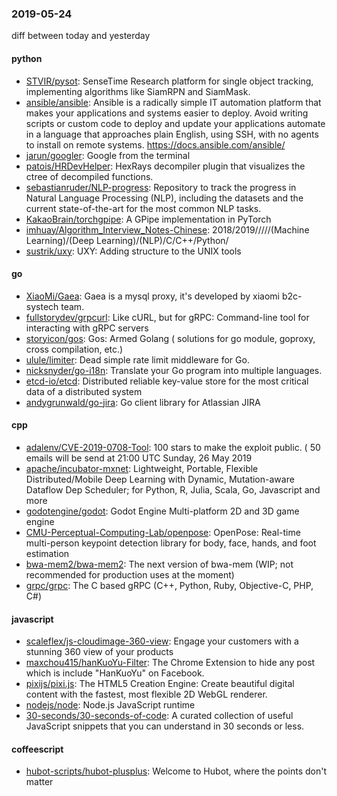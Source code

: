 ### 2019-05-24
diff between today and yesterday

#### python
* [STVIR/pysot](https://github.com/STVIR/pysot): SenseTime Research platform for single object tracking, implementing algorithms like SiamRPN and SiamMask.
* [ansible/ansible](https://github.com/ansible/ansible): Ansible is a radically simple IT automation platform that makes your applications and systems easier to deploy. Avoid writing scripts or custom code to deploy and update your applications  automate in a language that approaches plain English, using SSH, with no agents to install on remote systems. https://docs.ansible.com/ansible/
* [jarun/googler](https://github.com/jarun/googler):  Google from the terminal
* [patois/HRDevHelper](https://github.com/patois/HRDevHelper): HexRays decompiler plugin that visualizes the ctree of decompiled functions.
* [sebastianruder/NLP-progress](https://github.com/sebastianruder/NLP-progress): Repository to track the progress in Natural Language Processing (NLP), including the datasets and the current state-of-the-art for the most common NLP tasks.
* [KakaoBrain/torchgpipe](https://github.com/KakaoBrain/torchgpipe): A GPipe implementation in PyTorch
* [imhuay/Algorithm_Interview_Notes-Chinese](https://github.com/imhuay/Algorithm_Interview_Notes-Chinese): 2018/2019/////(Machine Learning)/(Deep Learning)/(NLP)/C/C++/Python/
* [sustrik/uxy](https://github.com/sustrik/uxy): UXY: Adding structure to the UNIX tools

#### go
* [XiaoMi/Gaea](https://github.com/XiaoMi/Gaea): Gaea is a mysql proxy, it's developed by xiaomi b2c-systech team.
* [fullstorydev/grpcurl](https://github.com/fullstorydev/grpcurl): Like cURL, but for gRPC: Command-line tool for interacting with gRPC servers
* [storyicon/gos](https://github.com/storyicon/gos): Gos: Armed Golang  ( solutions for go module, goproxy, cross compilation, etc.)
* [ulule/limiter](https://github.com/ulule/limiter): Dead simple rate limit middleware for Go.
* [nicksnyder/go-i18n](https://github.com/nicksnyder/go-i18n): Translate your Go program into multiple languages.
* [etcd-io/etcd](https://github.com/etcd-io/etcd): Distributed reliable key-value store for the most critical data of a distributed system
* [andygrunwald/go-jira](https://github.com/andygrunwald/go-jira): Go client library for Atlassian JIRA

#### cpp
* [adalenv/CVE-2019-0708-Tool](https://github.com/adalenv/CVE-2019-0708-Tool): 100 stars to make the exploit public. ( 50 emails will be send at 21:00 UTC Sunday, 26 May 2019
* [apache/incubator-mxnet](https://github.com/apache/incubator-mxnet): Lightweight, Portable, Flexible Distributed/Mobile Deep Learning with Dynamic, Mutation-aware Dataflow Dep Scheduler; for Python, R, Julia, Scala, Go, Javascript and more
* [godotengine/godot](https://github.com/godotengine/godot): Godot Engine  Multi-platform 2D and 3D game engine
* [CMU-Perceptual-Computing-Lab/openpose](https://github.com/CMU-Perceptual-Computing-Lab/openpose): OpenPose: Real-time multi-person keypoint detection library for body, face, hands, and foot estimation
* [bwa-mem2/bwa-mem2](https://github.com/bwa-mem2/bwa-mem2): The next version of bwa-mem (WIP; not recommended for production uses at the moment)
* [grpc/grpc](https://github.com/grpc/grpc): The C based gRPC (C++, Python, Ruby, Objective-C, PHP, C#)

#### javascript
* [scaleflex/js-cloudimage-360-view](https://github.com/scaleflex/js-cloudimage-360-view): Engage your customers with a stunning 360 view of your products
* [maxchou415/hanKuoYu-Filter](https://github.com/maxchou415/hanKuoYu-Filter): The Chrome Extension to hide any post which is include "HanKuoYu" on Facebook.
* [pixijs/pixi.js](https://github.com/pixijs/pixi.js): The HTML5 Creation Engine: Create beautiful digital content with the fastest, most flexible 2D WebGL renderer.
* [nodejs/node](https://github.com/nodejs/node): Node.js JavaScript runtime 
* [30-seconds/30-seconds-of-code](https://github.com/30-seconds/30-seconds-of-code): A curated collection of useful JavaScript snippets that you can understand in 30 seconds or less.

#### coffeescript
* [hubot-scripts/hubot-plusplus](https://github.com/hubot-scripts/hubot-plusplus): Welcome to Hubot, where the points don't matter

